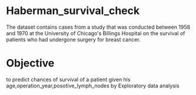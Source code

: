 # Haberman_survival_check
The dataset contains cases from a study that was conducted between 1958 and 1970 at the University of Chicago's Billings Hospital on the survival of patients who had undergone surgery for breast cancer.


# Objective
to predict chances of survival of a patient given his age,operation_year,posotive_lymph_nodes by Exploratory data analysis
